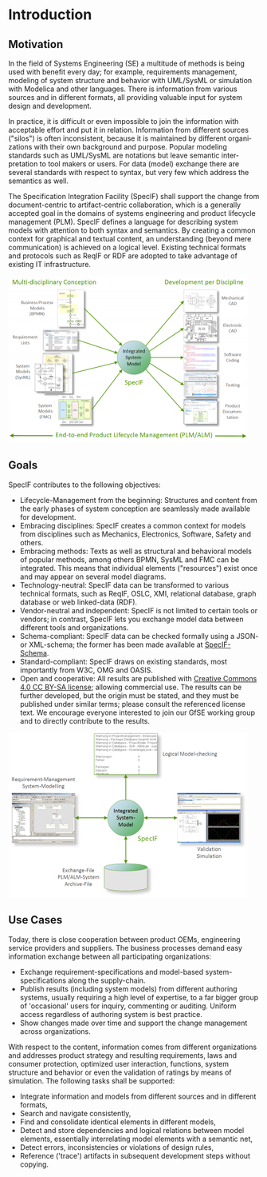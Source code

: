 ﻿# Introduction

## Motivation

In the field of Systems Engineering (SE) a multitude of methods is being used with benefit every day; 
for example, requirements mana­gement, modeling of system structure and behavior with UML/SysML or simulation with 
Modelica and other languages. 
There is infor­mation from various sources and in different formats, all providing valuable 
input for system design and development.

In practice, it is difficult or even impossible to join the information with acceptable effort and put it in relation. 
Information from diffe­rent sources ("silos") is often inconsistent, because it is main­tained by different organi­zations 
with their own background and purpose. 
Popular modeling standards such as UML/SysML are notations but leave semantic 
inter­pretation to tool makers or users. For data (model) exchange there are several standards with respect to syntax, 
but very few which address the semantics as well.

The Specification Integration Facility (SpecIF) shall support the change from document-centric to artifact-centric colla­boration, which is a generally accepted goal in the domains of systems engineering and product lifecycle management (PLM). 
SpecIF defines a language for describing system models with attention to both syntax and semantics. By creating a common context for graphical and textual content, an understanding (beyond mere communi­cation) is achieved on a logical level. 
Existing technical formats and protocols such as ReqIF or RDF are adopted to take advantage of existing IT infra­structure.

![End-to-end product lifecycle management](./images/End-to-end-Product-Lifecycle-Management-en-960-2ba1f6c4.png)

## Goals

SpecIF contributes to the following objectives:

* Lifecycle-Management from the beginning: Structures and content from the early phases of system conception are seam­lessly made available for development.
* Embracing disciplines: SpecIF creates a common context for models from disciplines such as Mechanics, Electronics, Software, Safety and others.
* Embracing methods: Texts as well as structural and behavioral models of popular methods, among others BPMN, SysML and FMC can be integrated. This means that individual elements ("resources") exist once and may appear on several model diagrams.
* Technology-neutral: SpecIF data can be transformed to various technical formats, such as ReqIF, OSLC, XMI, relational database, graph database or web linked-data (RDF).
* Vendor-neutral and independent: SpecIF is not limited to certain tools or vendors; in contrast, SpecIF lets you exchange model data between different tools and organizations.
* Schema-compliant: SpecIF data can be checked formally using a JSON- or XML-schema; the former has been made available at [SpecIF-Schema](https://specif.de/v1.1/schema.json).
* Standard-compliant: SpecIF draws on existing standards, most importantly from W3C, OMG and OASIS.
* Open and cooperative: All results are published with [Creative Commons 4.0 CC BY-SA license](https://creativecommons.org/licenses/by-sa/4.0/legalcode); allowing commercial use. The results can be further developed, but the origin must be stated, and they must be published under similar terms; please consult the referenced license text. We encou­rage everyone interested to join our GfSE working group and to directly contribute to the results.

![End-to-end product lifecycle management](./images/Specif-Goals-en-960-b271de15.png)

## Use Cases

Today, there is close cooperation between product OEMs, engineering service providers and suppliers. The business processes demand easy information exchange between all participating organizations:

* Exchange requirement-specifications and model-based system-specifications along the supply-chain.
* Publish results (including system models) from different authoring systems, usually requiring a high level of expertise, to a far bigger group of 'occasional' users for inquiry, commenting or auditing. Uniform access regardless of authoring system is best practice.
* Show changes made over time and support the change management across organizations.

With respect to the content, information comes from different organizations and addresses product strategy and resulting requirements, laws and consumer protection, optimized user interaction, functions, system structure and behavior or even the validation of ratings by means of simulation. 
The following tasks shall be supported:

* Integrate information and models from different sources and in different formats,
* Search and navigate consistently,
* Find and consolidate identical elements in different models,
* Detect and store dependencies and logical relations between model elements, essentially interrelating model elements with a semantic net,
* Detect errors, inconsistencies or violations of design rules,
* Reference ('trace') artifacts in subsequent development steps without copying.


